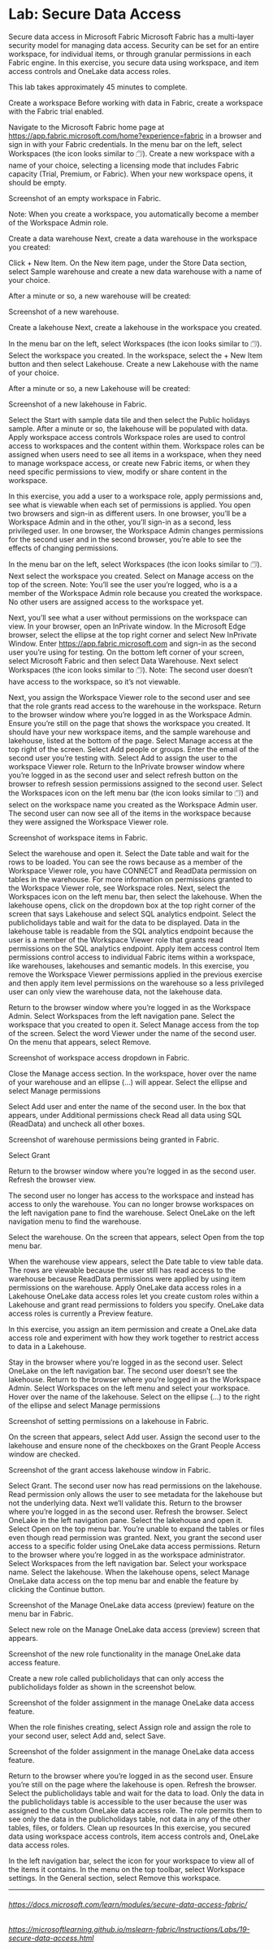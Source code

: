 # Lab: Secure Data Access

Secure data access in Microsoft Fabric
Microsoft Fabric has a multi-layer security model for managing data access. Security can be set for an entire workspace, for individual items, or through granular permissions in each Fabric engine. In this exercise, you secure data using workspace, and item access controls and OneLake data access roles.

This lab takes approximately 45 minutes to complete.

Create a workspace
Before working with data in Fabric, create a workspace with the Fabric trial enabled.

Navigate to the Microsoft Fabric home page at https://app.fabric.microsoft.com/home?experience=fabric in a browser and sign in with your Fabric credentials.
In the menu bar on the left, select Workspaces (the icon looks similar to 🗇).
Create a new workspace with a name of your choice, selecting a licensing mode that includes Fabric capacity (Trial, Premium, or Fabric).
When your new workspace opens, it should be empty.

Screenshot of an empty workspace in Fabric.

Note: When you create a workspace, you automatically become a member of the Workspace Admin role.

Create a data warehouse
Next, create a data warehouse in the workspace you created:

Click + New Item. On the New item page, under the Store Data section, select Sample warehouse and create a new data warehouse with a name of your choice.

After a minute or so, a new warehouse will be created:

Screenshot of a new warehouse.

Create a lakehouse
Next, create a lakehouse in the workspace you created.

In the menu bar on the left, select Workspaces (the icon looks similar to 🗇).
Select the workspace you created.
In the workspace, select the + New Item button and then select Lakehouse. Create a new Lakehouse with the name of your choice.

After a minute or so, a new Lakehouse will be created:

Screenshot of a new lakehouse in Fabric.

Select the Start with sample data tile and then select the Public holidays sample. After a minute or so, the lakehouse will be populated with data.
Apply workspace access controls
Workspace roles are used to control access to workspaces and the content within them. Workspace roles can be assigned when users need to see all items in a workspace, when they need to manage workspace access, or create new Fabric items, or when they need specific permissions to view, modify or share content in the workspace.

In this exercise, you add a user to a workspace role, apply permissions and, see what is viewable when each set of permissions is applied. You open two browsers and sign-in as different users. In one browser, you’ll be a Workspace Admin and in the other, you’ll sign-in as a second, less privileged user. In one browser, the Workspace Admin changes permissions for the second user and in the second browser, you’re able to see the effects of changing permissions.

In the menu bar on the left, select Workspaces (the icon looks similar to 🗇).
Next select the workspace you created.
Select on Manage access on the top of the screen.
Note: You’ll see the user you’re logged, who is a a member of the Workspace Admin role because you created the workspace. No other users are assigned access to the workspace yet.

Next, you’ll see what a user without permissions on the workspace can view. In your browser, open an InPrivate window. In the Microsoft Edge browser, select the ellipse at the top right corner and select New InPrivate Window.
Enter https://app.fabric.microsoft.com and sign-in as the second user you’re using for testing.
On the bottom left corner of your screen, select Microsoft Fabric and then select Data Warehouse. Next select Workspaces (the icon looks similar to 🗇).
Note: The second user doesn’t have access to the workspace, so it’s not viewable.

Next, you assign the Workspace Viewer role to the second user and see that the role grants read access to the warehouse in the workspace.
Return to the browser window where you’re logged in as the Workspace Admin. Ensure you’re still on the page that shows the workspace you created. It should have your new workspace items, and the sample warehouse and lakehouse, listed at the bottom of the page.
Select Manage access at the top right of the screen.
Select Add people or groups. Enter the email of the second user you’re testing with. Select Add to assign the user to the workspace Viewer role.
Return to the InPrivate browser window where you’re logged in as the second user and select refresh button on the browser to refresh session permissions assigned to the second user.
Select the Workspaces icon on the left menu bar (the icon looks similar to 🗇) and select on the workspace name you created as the Workspace Admin user. The second user can now see all of the items in the workspace because they were assigned the Workspace Viewer role.

Screenshot of workspace items in Fabric.

Select the warehouse and open it.
Select the Date table and wait for the rows to be loaded. You can see the rows because as a member of the Workspace Viewer role, you have CONNECT and ReadData permission on tables in the warehouse. For more information on permissions granted to the Workspace Viewer role, see Workspace roles.
Next, select the Workspaces icon on the left menu bar, then select the lakehouse.
When the lakehouse opens, click on the dropdown box at the top right corner of the screen that says Lakehouse and select SQL analytics endpoint.
Select the publicholidays table and wait for the data to be displayed. Data in the lakehouse table is readable from the SQL analytics endpoint because the user is a member of the Workspace Viewer role that grants read permissions on the SQL analytics endpoint.
Apply item access control
Item permissions control access to individual Fabric items within a workspace, like warehouses, lakehouses and semantic models. In this exercise, you remove the Workspace Viewer permissions applied in the previous exercise and then apply item level permissions on the warehouse so a less privileged user can only view the warehouse data, not the lakehouse data.

Return to the browser window where you’re logged in as the Workspace Admin. Select Workspaces from the left navigation pane.
Select the workspace that you created to open it.
Select Manage access from the top of the screen.
Select the word Viewer under the name of the second user. On the menu that appears, select Remove.

Screenshot of workspace access dropdown in Fabric.

Close the Manage access section.
In the workspace, hover over the name of your warehouse and an ellipse (…) will appear. Select the ellipse and select Manage permissions

Select Add user and enter the name of the second user.
In the box that appears, under Additional permissions check Read all data using SQL (ReadData) and uncheck all other boxes.

Screenshot of warehouse permissions being granted in Fabric.

Select Grant

Return to the browser window where you’re logged in as the second user. Refresh the browser view.

The second user no longer has access to the workspace and instead has access to only the warehouse. You can no longer browse workspaces on the left navigation pane to find the warehouse. Select OneLake on the left navigation menu to find the warehouse.

Select the warehouse. On the screen that appears, select Open from the top menu bar.

When the warehouse view appears, select the Date table to view table data. The rows are viewable because the user still has read access to the warehouse because ReadData permissions were applied by using item permissions on the warehouse.
Apply OneLake data access roles in a Lakehouse
OneLake data access roles let you create custom roles within a Lakehouse and grant read permissions to folders you specify. OneLake data access roles is currently a Preview feature.

In this exercise, you assign an item permission and create a OneLake data access role and experiment with how they work together to restrict access to data in a Lakehouse.

Stay in the browser where you’re logged in as the second user.
Select OneLake on the left navigation bar. The second user doesn’t see the lakehouse.
Return to the browser where you’re logged in as the Workspace Admin.
Select Workspaces on the left menu and select your workspace. Hover over the name of the lakehouse.
Select on the ellipse (…) to the right of the ellipse and select Manage permissions

Screenshot of setting permissions on a lakehouse in Fabric.

On the screen that appears, select Add user.
Assign the second user to the lakehouse and ensure none of the checkboxes on the Grant People Access window are checked.

Screenshot of the grant access lakehouse window in Fabric.

Select Grant. The second user now has read permissions on the lakehouse. Read permission only allows the user to see metadata for the lakehouse but not the underlying data. Next we’ll validate this.
Return to the browser where you’re logged in as the second user. Refresh the browser.
Select OneLake in the left navigation pane.
Select the lakehouse and open it.
Select Open on the top menu bar. You’re unable to expand the tables or files even though read permission was granted. Next, you grant the second user access to a specific folder using OneLake data access permissions.
Return to the browser where you’re logged in as the workspace administrator.
Select Workspaces from the left navigation bar.
Select your workspace name.
Select the lakehouse.
When the lakehouse opens, select Manage OneLake data access on the top menu bar and enable the feature by clicking the Continue button.

Screenshot of the Manage OneLake data access (preview) feature on the menu bar in Fabric.

Select new role on the Manage OneLake data access (preview) screen that appears.

Screenshot of the new role functionality in the manage OneLake data access feature.

Create a new role called publicholidays that can only access the publicholidays folder as shown in the screenshot below.

Screenshot of the folder assignment in the manage OneLake data access feature.

When the role finishes creating, select Assign role and assign the role to your second user, select Add and, select Save.

Screenshot of the folder assignment in the manage OneLake data access feature.

Return to the browser where you’re logged in as the second user. Ensure you’re still on the page where the lakehouse is open. Refresh the browser.
Select the publicholidays table and wait for the data to load. Only the data in the publicholidays table is accessible to the user because the user was assigned to the custom OneLake data access role. The role permits them to see only the data in the publicholidays table, not data in any of the other tables, files, or folders.
Clean up resources
In this exercise, you secured data using workspace access controls, item access controls and, OneLake data access roles.

In the left navigation bar, select the icon for your workspace to view all of the items it contains.
In the menu on the top toolbar, select Workspace settings.
In the General section, select Remove this workspace.

---
###### https://docs.microsoft.com/learn/modules/secure-data-access-fabric/
###### https://microsoftlearning.github.io/mslearn-fabric/Instructions/Labs/19-secure-data-access.html

